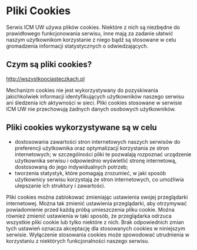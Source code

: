 
# Pliki Cookies

Serwis ICM UW używa plików cookies.
Niektóre z nich są niezbędne do prawidłowego funkcjonowania serwisu, inne mają za zadanie ułatwić naszym użytkownikom korzystanie z niego bądź są stosowane w celu gromadzenia informacji statystycznych o odwiedzających.

## Czym są pliki cookies?

<http://wszystkoociasteczkach.pl>

Mechanizm cookies nie jest wykorzystywany do pozyskiwania jakichkolwiek informacji identyfikujących użytkowników naszego serwisu ani śledzenia ich aktywności w sieci. Pliki cookies stosowane w serwisie ICM UW nie przechowują żadnych danych osobowych użytkowników.

## Pliki cookies wykorzystywane są w celu

- dostosowania zawartości stron internetowych naszych serwisów do preferencji użytkownika oraz optymalizacji korzystania ze stron internetowych; w szczególności pliki te pozwalają rozpoznać urządzenie użytkownika serwisu i odpowiednio wyświetlić stronę internetową, dostosowaną do jego indywidualnych potrzeb;
- tworzenia statystyk, które pomagają zrozumieć, w jaki sposób użytkownicy serwisu korzystają ze stron internetowych, co umożliwia ulepszanie ich struktury i zawartości.

Pliki cookies można zablokować zmieniając ustawienia swojej przeglądarki internetowej. Można tak zmienić ustawienia przeglądarki, aby otrzymywać powiadomienie przed każdą próbą umieszczenia pliku cookie. Można również zmienić ustawienia w taki sposób, że przeglądarka odrzuca wszystkie pliki cookie lub tylko niektóre z nich. Brak odpowiednich zmian tych ustawień oznacza akceptację dla stosowanych cookies w niniejszym serwisie. Wyłączenie stosowania cookies może spowodować utrudnienia w korzystaniu z niektórych funkcjonalności naszego serwisu.

